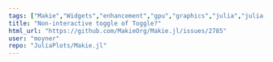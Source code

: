 ```yaml
---
tags: ["Makie","Widgets","enhancement","gpu","graphics","julia","julia-language","plotting","visualization"]
title: "Non-interactive toggle of Toggle?"
html_url: "https://github.com/MakieOrg/Makie.jl/issues/2785"
user: "moyner"
repo: "JuliaPlots/Makie.jl"
---
```


